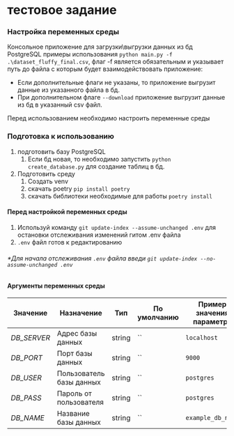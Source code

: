 # тестовое задание

### Настройка переменных среды

Консольное приложение для загрузки\выгрузки данных из бд PostgreSQL примеры использования
`python main.py -f .\dataset_fluffy_final.csv`, флаг -f является обязательным и указывает путь до файла с которым будет
взаимодействовать приложение:

- Если дополнительные флаги не указаны, то приложение выгрузит данные из указанного файла в бд.
- При дополнительном флаге `--download` приложение выгрузит данные из бд в указанный csv файл.

Перед использованием необходимо настроить переменные среды

### Подготовка к использованию

1. подготовить базу PostgreSQL
    1. Если бд новая, то необходимо запустить `python create_database.py` для создание таблиц в бд.
2. Подготовить среду
   1. Создать venv
   2. скачать poetry `pip install poetry`
   3. скачать библиотеки необходимые для работы `poetry install`

#### Перед настройкой переменных среды


1. Используй команду `git update-index --assume-unchanged .env` для остановки
   отслеживания изменений гитом .env файла
2. `.env` файл готов к редактированию

###### *Для начала отслеживания `.env` файла введи `git update-index --no-assume-unchanged .env`

#### Аргументы переменных среды

 Значение    | Назначение               | Тип    | По умолчанию | Пример значения параметра 
-------------|--------------------------|--------|--------------|---------------------------|
 *DB_SERVER* | Адрес базы данных        | string | ``           | `localhost`               |
 *DB_PORT*   | Порт базы данных         | string | ``           | `9000`                    |
 *DB_USER*   | Пользователь базы данных | string | ``           | `postgres`                |
 *DB_PASS*   | Пароль от пользователя   | string | ``           | `postgres`                |
 *DB_NAME*   | Название базы данных     | string | ``           | `example_db_name`         |
